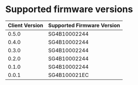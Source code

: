 # Supported firmware versions

| Client Version | Supported Firmware Version |
|----------------|------------------|
|0.5.0|SG4B10002244|
|0.4.0|SG4B10002244|
|0.3.0|SG4B10002244|
|0.2.0|SG4B10002244|
|0.1.0|SG4B10002244|
|0.0.1|SG4B100021EC|
